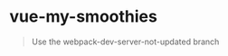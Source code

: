 # vue-my-smoothies

> Use the webpack-dev-server-not-updated branch

<a href="https://res.cloudinary.com/duydvdaxd/video/upload/v1584197860/Vue-Sprint/vue-my-smoothies_1_ft91ns.mp4"><img scr="https://res.cloudinary.com/duydvdaxd/image/upload/v1584198059/Vue-Sprint/vue-my-smoothie_mxym6g.png"></a>
